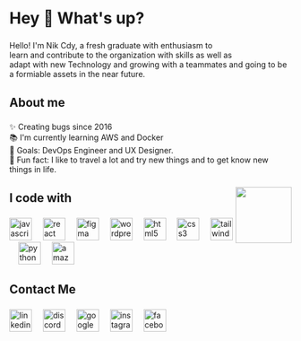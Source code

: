 <h1 align="left">Hey 👋 What's up?</h1>

###

<p align="left">Hello! I'm Nik Cdy, a fresh graduate with enthusiasm to<br>        learn and contribute to the organization with skills as well as<br>        adapt with new Technology and growing with a teammates and going to be a formiable assets in the near future.</p>

###

<h2 align="left">About me</h2>

###

<p align="left">✨ Creating bugs since 2016<br>📚 I'm currently learning AWS and Docker <br>🎯 Goals: DevOps Engineer and UX Designer.<br>🎲 Fun fact: I like to travel a lot and try new things and to get know new things in life.</p>

###

<img align="right" height="100" src="https://media3.giphy.com/media/13GIgrGdslD9oQ/giphy.gif"  />

###

<h2 align="left">I code with</h2>

###

<div align="left">
  <img src="https://cdn.jsdelivr.net/gh/devicons/devicon/icons/javascript/javascript-original.svg" height="40" alt="javascript logo"  />
  <img width="12" />
  <img src="https://cdn.jsdelivr.net/gh/devicons/devicon/icons/react/react-original.svg" height="40" alt="react logo"  />
  <img width="12" />
  <img src="https://skillicons.dev/icons?i=figma" height="40" alt="figma logo"  />
  <img width="12" />
  <img src="https://cdn.jsdelivr.net/gh/devicons/devicon/icons/wordpress/wordpress-original.svg" height="40" alt="wordpress logo"  />
  <img width="12" />
  <img src="https://cdn.jsdelivr.net/gh/devicons/devicon/icons/html5/html5-original.svg" height="40" alt="html5 logo"  />
  <img width="12" />
  <img src="https://cdn.jsdelivr.net/gh/devicons/devicon/icons/css3/css3-original.svg" height="40" alt="css3 logo"  />
  <img width="12" />
  <img src="https://cdn.jsdelivr.net/gh/devicons/devicon/icons/tailwindcss/tailwindcss-original-wordmark.svg" height="40" alt="tailwindcss logo"  />
  <img width="12" />
  <img src="https://cdn.jsdelivr.net/gh/devicons/devicon/icons/python/python-original.svg" height="40" alt="python logo"  />
  <img width="12" />
  <img src="https://cdn.jsdelivr.net/gh/devicons/devicon@latest/icons/amazonwebservices/amazonwebservices-original-wordmark.svg" height="40" alt="amazonwebservices logo" />
</div>

###

<h2 align="left">Contact Me</h2>

###

<div align="left">
  <img src="https://cdn.jsdelivr.net/gh/devicons/devicon/icons/linkedin/linkedin-original.svg" height="40" alt="linkedin logo" herf="" />
  <img width="12" />
  <img src="https://skillicons.dev/icons?i=discord" height="40" alt="discord logo" herf="" />
  <img width="12" />
  <img src="https://cdn.jsdelivr.net/gh/devicons/devicon/icons/google/google-original.svg" height="40" alt="google logo" herf="cnik4321@gmail.com" />
  <img width="12" />
  <img src="https://skillicons.dev/icons?i=instagram" height="40" alt="instagram logo" herf="" />
  <img width="12" />
  <img src="https://cdn.simpleicons.org/facebook/1877F2" height="40" alt="facebook logo" herf="csam4321@gmail.com"  />
</div>

###
